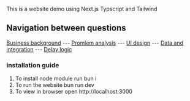This is a website demo using Next.js Typscript and Tailwind

## Navigation between questions

[Business background](./DOCS/business_background.md) ---
[Promlem analysis](./DOCS/Q1/problem_analysis.md) ---
[UI design](./DOCS/Q2/UI_design.md) ---
[Data and integration](./DOCS/Q3/data_and_integration.md) ---
[Delay logic](./DOCS/Q4/delay_logic.md)

### installation guide

1. To install node module run
   bun i
2. To run the website
   bun run dev
3. To view in browser
   open http://localhost:3000
